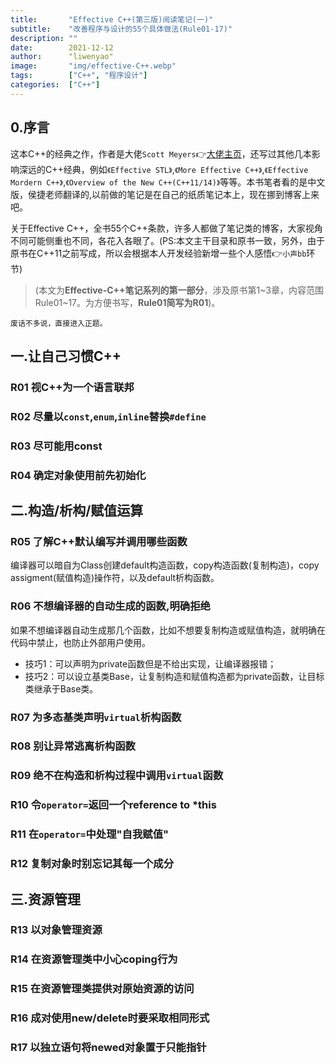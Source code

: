 ```yaml
---
title:       "Effective C++(第三版)阅读笔记(一)"
subtitle:    "改善程序与设计的55个具体做法(Rule01-17)"
description: ""
date:        2021-12-12
author:      "liwenyao"
image:       "img/effective-C++.webp"
tags:        ["C++", "程序设计"]
categories:  ["C++"]
---
```


## 0.序言
这本C++的经典之作，作者是大佬`Scott Meyers`👉[大佬主页](https://www.aristeia.com/books.html)，还写过其他几本影响深远的C++经典，例如`《Effective STL》`,`《More Effective C++》`,`《Effective Mordern C++》`,`《Overview of the New C++(C++11/14)》`等等。本书笔者看的是中文版，侯捷老师翻译的,以前做的笔记是在自己的纸质笔记本上，现在挪到博客上来吧。

关于Effective C++，全书55个C++条款，许多人都做了笔记类的博客，大家视角不同可能侧重也不同，各花入各眼了。(PS:本文主干目录和原书一致，另外，由于原书在C++11之前写成，所以会根据本人开发经验新增一些个人感悟👉`小声bb`环节)

> (本文为**Effective-C++笔记系列的第一部分**，涉及原书第1~3章，内容范围Rule01~17。为方便书写，**Rule01简写为R01**)。

`废话不多说，直接进入正题。`

## 一.让自己习惯C++
###  R01 视C++为一个语言联邦
###  R02 尽量以`const`,`enum`,`inline`替换`#define`
###  R03 尽可能用const
###  R04 确定对象使用前先初始化
## 二.构造/析构/赋值运算
###  R05 了解C++默认编写并调用哪些函数
编译器可以暗自为Class创建default构造函数，copy构造函数(复制构造)，copy assigment(赋值构造)操作符，以及default析构函数。
###  R06 不想编译器的自动生成的函数,明确拒绝
如果不想编译器自动生成那几个函数，比如不想要复制构造或赋值构造，就明确在代码中禁止，也防止外部用户使用。
- 技巧1：可以声明为private函数但是不给出实现，让编译器报错；
- 技巧2：可以设立基类Base，让复制构造和赋值构造都为private函数，让目标类继承于Base类。
###  R07 为多态基类声明`virtual`析构函数

###  R08 别让异常逃离析构函数
###  R09 绝不在构造和析构过程中调用`virtual`函数
###  R10 令`operator=`返回一个reference to *this
###  R11 在`operator=`中处理"自我赋值"
###  R12 复制对象时别忘记其每一个成分
## 三.资源管理
###  R13 以对象管理资源
###  R14 在资源管理类中小心coping行为
###  R15 在资源管理类提供对原始资源的访问
###  R16 成对使用new/delete时要采取相同形式
###  R17 以独立语句将newed对象置于只能指针
